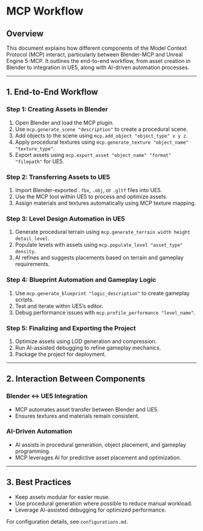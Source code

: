 # MCP Workflow

## Overview
This document explains how different components of the Model Context Protocol (MCP) interact, particularly between Blender-MCP and Unreal Engine 5-MCP. It outlines the end-to-end workflow, from asset creation in Blender to integration in UE5, along with AI-driven automation processes.

---

## **1. End-to-End Workflow**

### **Step 1: Creating Assets in Blender**
1. Open Blender and load the MCP plugin.
2. Use `mcp.generate_scene "description"` to create a procedural scene.
3. Add objects to the scene using `mcp.add_object "object_type" x y z`.
4. Apply procedural textures using `mcp.generate_texture "object_name" "texture_type"`.
5. Export assets using `mcp.export_asset "object_name" "format" "filepath"` for UE5.

### **Step 2: Transferring Assets to UE5**
1. Import Blender-exported `.fbx`, `.obj`, or `.gltf` files into UE5.
2. Use the MCP tool within UE5 to process and optimize assets.
3. Assign materials and textures automatically using MCP texture mapping.

### **Step 3: Level Design Automation in UE5**
1. Generate procedural terrain using `mcp.generate_terrain width height detail_level`.
2. Populate levels with assets using `mcp.populate_level "asset_type" density`.
3. AI refines and suggests placements based on terrain and gameplay requirements.

### **Step 4: Blueprint Automation and Gameplay Logic**
1. Use `mcp.generate_blueprint "logic_description"` to create gameplay scripts.
2. Test and iterate within UE5’s editor.
3. Debug performance issues with `mcp.profile_performance "level_name"`.

### **Step 5: Finalizing and Exporting the Project**
1. Optimize assets using LOD generation and compression.
2. Run AI-assisted debugging to refine gameplay mechanics.
3. Package the project for deployment.

---

## **2. Interaction Between Components**
### **Blender ↔ UE5 Integration**
- MCP automates asset transfer between Blender and UE5.
- Ensures textures and materials remain consistent.

### **AI-Driven Automation**
- AI assists in procedural generation, object placement, and gameplay programming.
- MCP leverages AI for predictive asset placement and optimization.

---

## **3. Best Practices**
- Keep assets modular for easier reuse.
- Use procedural generation where possible to reduce manual workload.
- Leverage AI-assisted debugging for optimized performance.

For configuration details, see `configurations.md`.

